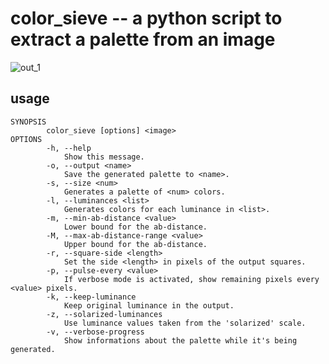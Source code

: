 # color_sieve -- a python script to extract a palette from an image

![out_1](http://f.cl.ly/items/1R0T1L1T0g0m2r240B1U/output_20111120_124649.png)

## usage

    SYNOPSIS
            color_sieve [options] <image>
    OPTIONS
            -h, --help
                Show this message.
            -o, --output <name>
                Save the generated palette to <name>.
            -s, --size <num>
                Generates a palette of <num> colors.
            -l, --luminances <list>
                Generates colors for each luminance in <list>.
            -m, --min-ab-distance <value>
                Lower bound for the ab-distance.
            -M, --max-ab-distance-range <value>
                Upper bound for the ab-distance.
            -r, --square-side <length>
                Set the side <length> in pixels of the output squares.
            -p, --pulse-every <value>
                If verbose mode is activated, show remaining pixels every <value> pixels.
            -k, --keep-luminance
                Keep original luminance in the output.
            -z, --solarized-luminances
                Use luminance values taken from the 'solarized' scale.
            -v, --verbose-progress
                Show informations about the palette while it's being generated.
